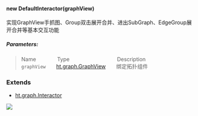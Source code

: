 
#### new DefaultInteractor(graphView)

实现GraphView手抓图、Group双击展开合并、进出SubGraph、EdgeGroup展开合并等基本交互功能

##### Parameters:
>Name&emsp;&emsp;&emsp;&emsp;Type&emsp;&emsp;&emsp;&emsp;&emsp;&emsp;&emsp;&emsp;&emsp;Description  
`graphView`&emsp;&emsp;[ht.graph.GraphView](ht.graph.GraphView.html)&emsp;&emsp;绑定拓扑组件 

### Extends

*   [ht.graph.Interactor](ht.graph.Interactor.html)

![](./img/logo.png)

